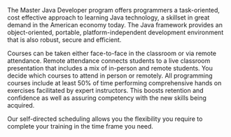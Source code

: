 The Master Java Developer program offers programmers a task-oriented, cost effective approach to learning Java technology, a skillset in great demand in the American economy today. The Java framework provides an object-oriented, portable, platform-independent development environment that is also robust, secure and efficient.

Courses can be taken either face-to-face in the classroom or via remote attendance. Remote attendance connects students to a live classroom presentation that includes a mix of in-person and remote students. You decide which courses to attend in person or remotely. All programming courses include at least 50% of time performing comprehensive hands on exercises facilitated by expert instructors. This boosts retention and confidence as well as assuring competency with the new skills being acquired.

Our self-directed scheduling allows you the flexibility you require to complete your training in the time frame you need.
